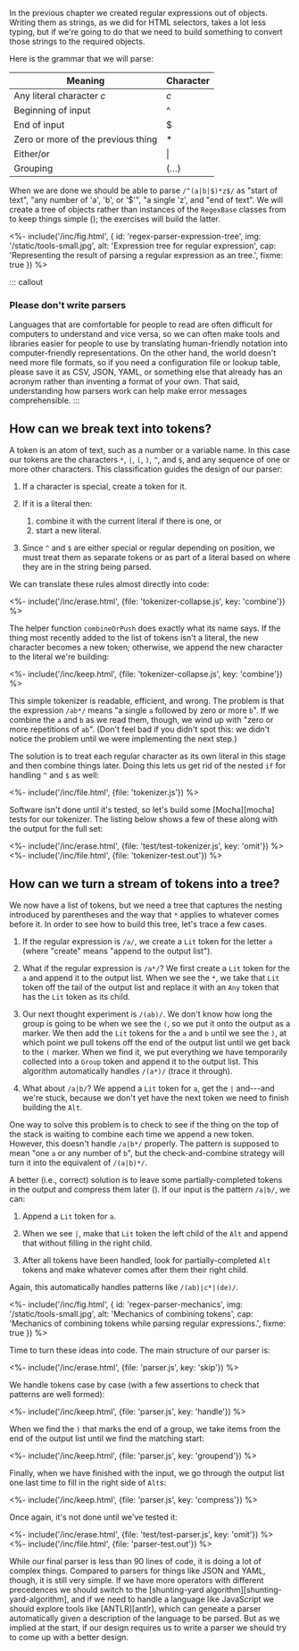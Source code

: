 ---
---

In the <x key="pattern-matching">previous chapter</x>
we created regular expressions out of objects.
Writing them as strings,
as we did for HTML selectors,
takes a lot less typing,
but if we're going to do that we need to build something
to convert those strings to the required objects.

Here is the grammar that we will parse:

| Meaning | Character |
| ------- | --------- |
| Any literal character *c* | *c* |
| Beginning of input | ^ |
| End of input | $ |
| Zero or more of the previous thing | \* |
| Either/or | \| |
| Grouping | (…) |

When we are done
we should be able to parse `/^(a|b|$)*z$/` as
"start of text",
"any number of 'a', 'b', or '$'",
"a single 'z',
and "end of text".
We will create a tree of objects rather than instances of the `RegexBase` classes
from <x key="pattern-matching"></x> to keep things simple
(<f key="regex-parser-expression-tree"></f>);
the exercises will build the latter.

<%- include('/inc/fig.html', {
    id: 'regex-parser-expression-tree',
    img: '/static/tools-small.jpg',
    alt: 'Expression tree for regular expression',
    cap: 'Representing the result of parsing a regular expression as an tree.',
    fixme: true
}) %>

::: callout
### Please don't write parsers

Languages that are comfortable for people to read are often difficult for computers to understand
and vice versa,
so we can often make tools and libraries easier for people to use
by translating human-friendly notation into computer-friendly representations.
On the other hand,
the world doesn't need more file formats,
so if you need a configuration file or lookup table,
please save it as <g key="csv">CSV</g>, <g key="json">JSON</g>, <g key="yaml">YAML</g>,
or something else that already has an acronym
rather than inventing a format of your own.
That said,
understanding how parsers work can help make error messages comprehensible.
:::

## How can we break text into tokens?

A <g key="token">token</g> is an atom of text,
such as a number or a variable name.
In this case our tokens are the characters `*`, `|`, `(`, `)`, `^`, and `$`,
and any sequence of one or more other characters.
This classification guides the design of our parser:

1.  If a character is special, create a token for it.

1.  If it is a <g key="literal">literal</a> then:
    1.  combine it with the current literal if there is one, or
    1.  start a new literal.

1.  Since `^` and `$` are either special or regular depending on position,
    we must treat them as separate tokens or as part of a literal
    based on where they are in the string being parsed.

We can translate these rules almost directly into code:

<%- include('/inc/erase.html', {file: 'tokenizer-collapse.js', key: 'combine'}) %>

The helper function `combineOrPush` does exactly what its name says.
If the thing most recently added to the list of tokens isn't a literal,
the new character becomes a new token;
otherwise,
we append the new character to the literal we're building:

<%- include('/inc/keep.html', {file: 'tokenizer-collapse.js', key: 'combine'}) %>

This simple tokenizer is readable, efficient, and wrong.
The problem is that the expression `/ab*/` means "a single `a` followed by zero or more `b`".
If we combine the `a` and `b` as we read them,
though,
we wind up with "zero or more repetitions of `ab`".
(Don't feel bad if you didn't spot this:
we didn't notice the problem until we were implementing the next step.)

The solution is to treat each regular character as its own literal in this stage
and then combine things later.
Doing this lets us get rid of the nested `if` for handling `^` and `$` as well:

<%- include('/inc/file.html', {file: 'tokenizer.js'}) %>

Software isn't done until it's tested,
so let's build some [Mocha][mocha] tests for our tokenizer.
The listing below shows a few of these
along with the output for the full set:

<%- include('/inc/erase.html', {file: 'test/test-tokenizer.js', key: 'omit'}) %>
<%- include('/inc/file.html', {file: 'tokenizer-test.out'}) %>

## How can we turn a stream of tokens into a tree?

We now have a list of tokens,
but we need a tree that captures the nesting introduced by parentheses
and the way that `*` applies to whatever comes before it.
In order to see how to build this tree,
let's trace a few cases.

1.  If the regular expression is `/a/`, we create a `Lit` token for the letter `a`
    (where "create" means "append to the output list").

1.  What if the regular expression is `/a*/`?
    We first create a `Lit` token for the `a` and append it to the output list.
    When we see the `*`,
    we take that `Lit` token off the tail of the output list
    and replace it with an `Any` token that has the `Lit` token as its child.

1.  Our next thought experiment is `/(ab)/`.
    We don't know how long the group is going to be when we see the `(`,
    so we put it onto the output as a marker.
    We then add the `Lit` tokens for the `a` and `b`
    until we see the `)`,
    at which point we pull tokens off the end of the output list
    until we get back to the `(` marker.
    When we find it,
    we put everything we have temporarily collected into a `Group` token and append it to the output list.
    This algorithm automatically handles `/(a*)/`
    (trace it through).

1.  What about `/a|b/`?
    We append a `Lit` token for `a`, get the `|` and---and we're stuck,
    because we don't yet have the next token we need to finish building the `Alt`.

One way to solve this problem is to check to see if the thing on the top of the stack is waiting to combine
each time we append a new token.
However,
this doesn't handle `/a|b*/` properly.
The pattern is supposed to mean "one `a` or any number of `b`",
but the check-and-combine strategy will turn it into the equivalent of `/(a|b)*/`.

A better (i.e., correct) solution is
to leave some partially-completed tokens in the output and compress them later
(<f key="regex-parser-mechanics"></f>).
If our input is the pattern `/a|b/`, we can:

1.  Append a `Lit` token for `a`.

1.  When we see `|`,
    make that `Lit` token the left child of the `Alt`
    and append that without filling in the right child.

1.  After all tokens have been handled,
    look for partially-completed `Alt` tokens and make whatever comes after them their right child.

Again, this automatically handles patterns like `/(ab)|c*|(de)/`.

<%- include('/inc/fig.html', {
    id: 'regex-parser-mechanics',
    img: '/static/tools-small.jpg',
    alt: 'Mechanics of combining tokens',
    cap: 'Mechanics of combining tokens while parsing regular expressions.',
    fixme: true
}) %>

Time to turn these ideas into code.
The main structure of our parser is:

<%- include('/inc/erase.html', {file: 'parser.js', key: 'skip'}) %>

We handle tokens case by case
(with a few assertions to check that patterns are <g key="well_formed">well formed</g>):

<%- include('/inc/keep.html', {file: 'parser.js', key: 'handle'}) %>

When we find the `)` that marks the end of a group,
we take items from the end of the output list
until we find the matching start:

<%- include('/inc/keep.html', {file: 'parser.js', key: 'groupend'}) %>

Finally,
when we have finished with the input,
we go through the output list one last time to fill in the right side of `Alt`s:

<%- include('/inc/keep.html', {file: 'parser.js', key: 'compress'}) %>

Once again,
it's not done until we've tested it:

<%- include('/inc/erase.html', {file: 'test/test-parser.js', key: 'omit'}) %>
<%- include('/inc/file.html', {file: 'parser-test.out'}) %>

While our final parser is less than 90 lines of code,
it is doing a lot of complex things.
Compared to parsers for things like JSON and YAML,
though,
it is still very simple.
If we have more operators with different <g key="precedence">precedences</g>
we should switch to the [shunting-yard algorithm][shunting-yard-algorithm],
and if we need to handle a language like JavaScript we should explore tools like [ANTLR][antlr],
which can geneate a parser automatically given a description of the language to be parsed.
But as we implied at the start,
if our design requires us to write a parser we should try to come up with a better design.
